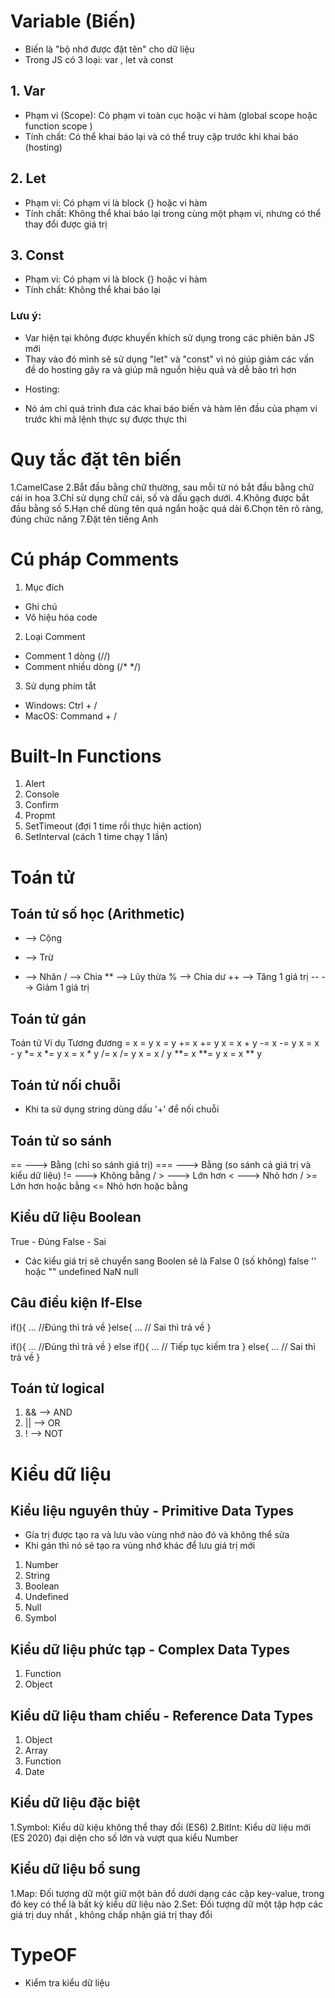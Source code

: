 # Variable (Biến)
- Biến là "bộ nhớ được đặt tên" cho dữ liệu
- Trong JS có 3 loại: var , let và const 
## 1. Var 
- Phạm vi (Scope): Có phạm vi toàn cục hoặc vi hàm (global scope hoặc function scope )
- Tính chất: Có thể khai báo lại và có thể truy cập trước khi khai báo (hosting)

## 2. Let 
- Phạm vi:  Có phạm vi là block {} hoặc vi hàm
- Tính chất: Không thể khai báo lại trong cùng một phạm vi, nhưng có thể thay đổi được giá trị

## 3. Const 
- Phạm vi: Có phạm vi là block {} hoặc vi hàm
- Tính chất: Không thể khai báo lại

### Lưu ý:
- Var hiện tại không được khuyến khích sử dụng trong các phiên bản JS mới 
- Thay vào đó mình sẽ sử dụng "let" và "const" vì nó giúp giảm các vấn đề do hosting gây ra và giúp mã nguồn hiệu quả và dễ bảo trì hơn

+ Hosting:
- Nó ám chỉ quá trình đưa các khai báo biến và hàm lên đầu của phạm vi trước khi mã lệnh thực sự được thực thi

# Quy tắc đặt tên biến
1.CamelCase 
2.Bắt đầu bằng chữ thường, sau mỗi từ nó bắt đầu bằng chữ cái in hoa
3.Chỉ sử dụng chữ cái, số và dấu gạch dưới.
4.Không được bắt đầu bằng số 
5.Hạn chế dùng tên quá ngắn hoặc quá dài
6.Chọn tên rõ ràng, đúng chức năng
7.Đặt tên tiếng Anh

# Cú pháp Comments
1. Mục đích
- Ghi chú
- Vô hiệu hóa code 
2. Loại Comment
- Comment 1 dòng (//)
- Comment nhiều dòng (/* */)
3. Sử dụng phím tắt
- Windows: Ctrl + /
- MacOS: Command + /

# Built-In Functions
1. Alert
2. Console
3. Confirm
4. Propmt
5. SetTimeout (đợi 1 time rồi thực hiện action)
6. SetInterval (cách 1 time chạy 1 lần)

# Toán tử 
## Toán tử số học (Arithmetic)
+ --> Cộng
- --> Trừ
* --> Nhân
/ --> Chia
** --> Lũy thừa
% --> Chia dư
++ --> Tăng 1 giá trị
-- --> Giảm 1 giá trị

## Toán tử gán 

Toán tử         Ví dụ      Tương đương
=               x = y         x = y
+=              x += y        x = x + y
-=              x -= y        x = x - y
*=              x *= y        x = x * y
/=              x /= y        x = x / y
**=             x **= y      x = x ** y

## Toán tử nối chuỗi

- Khi ta sử dụng string dùng dấu '+' để nối chuỗi

## Toán tử so sánh
 
 == ---> Bằng (chỉ so sánh giá trị)
 === ---> Bằng (so sánh cả giá trị và kiểu dữ liệu)
 != ---> Không bằng
 / > ---> Lớn hơn
 < ---> Nhỏ hơn
 / >= Lớn hơn hoặc bằng
 <= Nhỏ hơn hoặc bằng

 ## Kiểu dữ liệu Boolean
 True - Đúng
 False - Sai

- Các kiểu giá trị sẽ chuyển sang Boolen sẽ là False
    0 (số không)
    false 
    '' hoặc ""
    undefined
    NaN
    null

 ## Câu điều kiện If-Else

 if(){
    ... //Đúng thì trả về
 }else{
    ... // Sai thì trả về 
 }
 

  if(){
    ... //Đúng thì trả về
 }
 else if(){
    ... // Tiếp tục kiếm tra
 }
 else{
    ... // Sai thì trả về 
 }

## Toán tử logical
1. && --> AND
2. || --> OR
3. ! --> NOT 

# Kiểu dữ liệu

## Kiểu liệu nguyên thủy - Primitive Data Types
- Gía trị được tạo ra và lưu vào vùng nhớ nào đó và không thể sửa 
- Khi gán thì nó sẽ tạo ra vùng nhớ khác để lưu giá trị mới 
1. Number
2. String
3. Boolean
4. Undefined
5. Null
6. Symbol 

## Kiểu dữ liệu phức tạp -  Complex Data Types

1. Function
2. Object

## Kiểu dữ liệu tham chiếu - Reference Data Types
1. Object 
2. Array
3. Function
4. Date

## Kiểu dữ liệu đặc biệt

1.Symbol: Kiểu dữ kiệu không thể thay đổi (ES6)
2.BitInt: Kiểu dữ liệu mới (ES 2020) đại diện cho số lớn và vượt qua kiểu Number

## Kiểu dữ liệu bổ sung

1.Map: Đối tượng dữ một giữ một bản đồ dưới dạng các cặp key-value, trong đó key có thể là bất kỳ kiểu dữ liệu nào
2.Set: Đối tượng dữ một tập hợp các giá trị duy nhất , không chấp nhận giá trị thay đổi

# TypeOF 
- Kiểm tra kiểu dữ liệu

